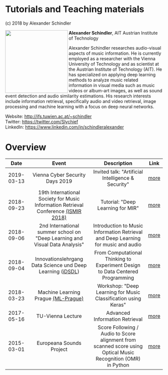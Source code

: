 # Tutorials and Teaching materials

(c) 2018 by Alexander Schindler

<img height="200px" src="http://www.ifs.tuwien.ac.at/~schindler/vdlm/assets/images/hqakstdk-400x4001-400x400.jpg" align="left">

**Alexander Schindler**, AIT Austrian Institute of Technology<br>

Alexander Schindler researches audio-visual aspects of music information. He is currently employed as a researcher with the Vienna University of Technology and as scientist at the Austrian Institute of Technology (AIT). He has specialized on applying deep learning methods to analyze music related information in visual media such as music videos or album-art images, as well as sound event detection and audio similarity estimations. His research interests include information retrieval, specifically audio and video retrieval, image processing and machine learning with a focus on deep neural networks.

Website: http://ifs.tuwien.ac.at/~schindler<br>Twitter: https://twitter.com/Slychief<br>LinkedIn: https://www.linkedin.com/in/schindleralexander<br>



# Overview

| Date       | Event | Description | Link |
|:----------:|:-----:|:-----------:|:----:|
| 2019-03-13 | Vienna Cyber Security Days 2019 | Invited talk: "Artificial Intelligence & Security" | [more](./content/2019-03-13_VCSW/) |
| 2018-09-23 | 19th International Society for Music Information Retrieval Conference [(ISMIR 2018)](http://ismir2018.ircam.fr/) | Tutorial: "Deep Learning for MIR" | [more](https://github.com/slychief/ismir2018_tutorial) |
| 2018-09-06 | 2nd International summer school on "Deep Learning and Visual Data Analysis" | Introduction to Music Information Retrieval and Deep Learning for music and audio | [more](./content/2018-09-06_Data_Science_Summer_School_Uni_Vienna) |
| 2018-09-04 | Innovationslehrgang Data Science und Deep Learning ([iDSDL](http://www.ifs.tuwien.ac.at/idsdl/)) | From Computational Thinking to Experiment Design to Data Centered Programming | [more](./content/2018-09-04_iDSDL_Datascience_Fundamentals) |
| 2018-03-23 | Machine Learning Prague [(ML-Prague)](https://2018.mlprague.com/) | Workshop: "Deep Learning for Music Classification using Keras" | [more](https://github.com/slychief/mlprague2018_tutorial) |
| 2017-05-16 | TU-Vienna Lecture | Advanced Information Retrieval | [more](./content/2017-05-16_Advanced_Information_Retrieval/) |
| 2015-03-01 | Europeana Sounds Project | Score Following / Audio to Score alignment from scanned score using Optical Music Recognition (OMR) in Python | [more](./content/2015-03-01_Score_Following/) |

